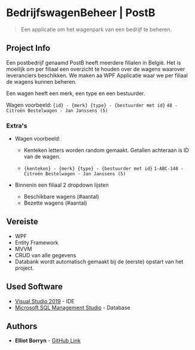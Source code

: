 
# BedrijfswagenBeheer | PostB
>Een applicatie om het wagenpark van een bedrijf te beheren. 

## Project Info
Een postbedrijf genaamd PostB heeft meerdere filialen in België. Het is moeilijk om per filiaal een overzicht te houden over de wagens waarover leveranciers beschikken. We maken aa WPF Applicatie waar we per filiaal de wagens kunnen beheren.

Een wagen heeft een merk, een type en een bestuurder.

Wagen voorbeeld:
``
{id} - {merk} {type} - {bestuurder met id}
``
``
48 - Citroën Bestelwagen - Jan Janssens (5)
``

### Extra's
* Wagen voorbeeld:
	* Kenteken letters worden random gemaakt. Getallen achteraan is ID van de wagen.

	* ``
{kenteken} - {merk} {type} - {bestuurder met id}
``
``
1-ABC-148 - Citroën Bestelwagen - Jan Janssens (5)
``

* Binnenin een filiaal 2 dropdown lijsten
	* Beschikbare wagens (#aantal)
	* Bezette wagens (#aantal)
<voorbeeldfoto invoegen>

## Vereiste
* WPF
* Entity Framework
* MVVM
* CRUD van alle gegevens
* Databank wordt automatisch gemaakt bij de (eerste) opstart van het project.
## Used Software

* [Visual Studio 2019](https://visualstudio.microsoft.com/vs/) - IDE
* [Microsoft SQL Management Studio](https://visualstudio.microsoft.com/vs/) - Database


## Authors

* **Elliot Borryn** - [GitHub Link](https://github.com/elliotborryn)
